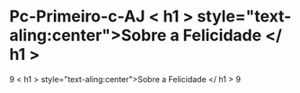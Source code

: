 # Pc-Primeiro-c-AJ        < h1 > style="text-aling:center">Sobre a Felicidade </ h1 >
9
        < h1 > style="text-aling:center">Sobre a Felicidade </ h1 >
9
